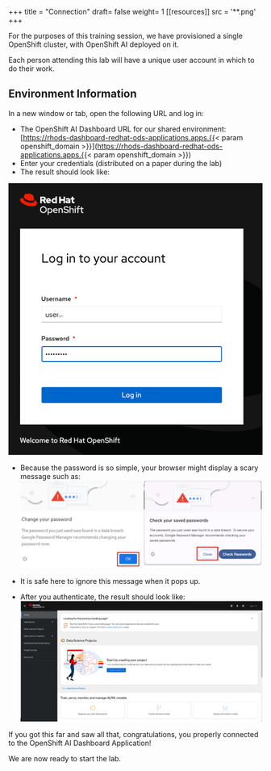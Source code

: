+++
title = "Connection"
draft= false
weight= 1
[[resources]]
  src = '**.png'
+++

For the purposes of this training session, we have provisioned a single OpenShift cluster, with OpenShift AI deployed on it.

Each person attending this lab will have a unique user account in which to do their work.

## Environment Information

In a new window or tab, open the following URL and log in:

* The OpenShift AI Dashboard URL for our shared environment: [https://rhods-dashboard-redhat-ods-applications.apps.{{< param openshift_domain >}}](https://rhods-dashboard-redhat-ods-applications.apps.{{< param openshift_domain >}})
* Enter your credentials (distributed on a paper during the lab)
* The result should look like:

![02-01-login1](02-01-login1.png)



* Because the password is so simple, your browser might display a scary message such as:
![02-01-login-scary](02-01-login-scary.png)
* It is safe here to ignore this message when it pops up.

* After you authenticate, the result should look like:
![02-01-rhoai-front-page](02-01-rhoai-front-page.png)

If you got this far and saw all that, congratulations, you properly connected to the OpenShift AI Dashboard Application!

We are now ready to start the lab.
